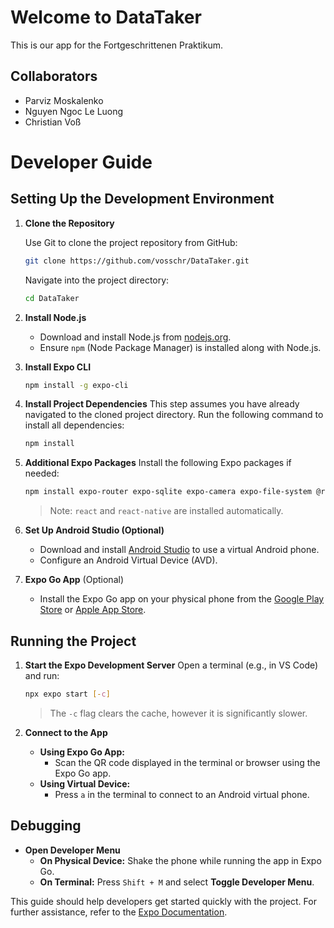 # Welcome to DataTaker

This is our app for the Fortgeschrittenen Praktikum.

## Collaborators

- Parviz Moskalenko
- Nguyen Ngoc Le Luong
- Christian Voß

# Developer Guide

## Setting Up the Development Environment

1. **Clone the Repository**
   
   Use Git to clone the project repository from GitHub:
   ```bash
   git clone https://github.com/vosschr/DataTaker.git
   ```
   Navigate into the project directory:
   ```bash
   cd DataTaker
   ```

3. **Install Node.js**
   - Download and install Node.js from [nodejs.org](https://nodejs.org).
   - Ensure `npm` (Node Package Manager) is installed along with Node.js.

4. **Install Expo CLI**
   ```bash
   npm install -g expo-cli
   ```

5. **Install Project Dependencies**
   This step assumes you have already navigated to the cloned project directory. Run the following command to install all dependencies:
   ```bash
   npm install
   ```

6. **Additional Expo Packages**
   Install the following Expo packages if needed:
   ```bash
   npm install expo-router expo-sqlite expo-camera expo-file-system @react-native-picker/picker
   ```
   > Note: `react` and `react-native` are installed automatically.

7. **Set Up Android Studio (Optional)**
   - Download and install [Android Studio](https://developer.android.com/studio) to use a virtual Android phone.
   - Configure an Android Virtual Device (AVD).

8. **Expo Go App** (Optional)
   - Install the Expo Go app on your physical phone from the [Google Play Store](https://play.google.com/store) or [Apple App Store](https://www.apple.com/app-store/).

## Running the Project

1. **Start the Expo Development Server**
   Open a terminal (e.g., in VS Code) and run:
   ```bash
   npx expo start [-c]
   ```
   > The `-c` flag clears the cache, however it is significantly slower.

2. **Connect to the App**
   - **Using Expo Go App:**
     - Scan the QR code displayed in the terminal or browser using the Expo Go app.
   - **Using Virtual Device:**
     - Press `a` in the terminal to connect to an Android virtual phone.

## Debugging

- **Open Developer Menu**
  - **On Physical Device:** Shake the phone while running the app in Expo Go.
  - **On Terminal:** Press `Shift + M` and select **Toggle Developer Menu**.

This guide should help developers get started quickly with the project. For further assistance, refer to the [Expo Documentation](https://docs.expo.dev).
